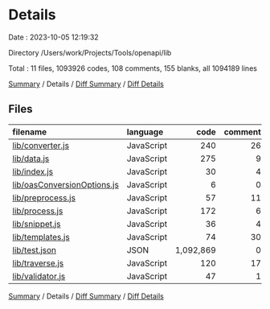 # Details

Date : 2023-10-05 12:19:32

Directory /Users/work/Projects/Tools/openapi/lib

Total : 11 files,  1093926 codes, 108 comments, 155 blanks, all 1094189 lines

[Summary](results.md) / Details / [Diff Summary](diff.md) / [Diff Details](diff-details.md)

## Files
| filename | language | code | comment | blank | total |
| :--- | :--- | ---: | ---: | ---: | ---: |
| [lib/converter.js](/lib/converter.js) | JavaScript | 240 | 26 | 52 | 318 |
| [lib/data.js](/lib/data.js) | JavaScript | 275 | 9 | 2 | 286 |
| [lib/index.js](/lib/index.js) | JavaScript | 30 | 4 | 8 | 42 |
| [lib/oasConversionOptions.js](/lib/oasConversionOptions.js) | JavaScript | 6 | 0 | 2 | 8 |
| [lib/preprocess.js](/lib/preprocess.js) | JavaScript | 57 | 11 | 13 | 81 |
| [lib/process.js](/lib/process.js) | JavaScript | 172 | 6 | 33 | 211 |
| [lib/snippet.js](/lib/snippet.js) | JavaScript | 36 | 4 | 14 | 54 |
| [lib/templates.js](/lib/templates.js) | JavaScript | 74 | 30 | 5 | 109 |
| [lib/test.json](/lib/test.json) | JSON | 1,092,869 | 0 | 0 | 1,092,869 |
| [lib/traverse.js](/lib/traverse.js) | JavaScript | 120 | 17 | 13 | 150 |
| [lib/validator.js](/lib/validator.js) | JavaScript | 47 | 1 | 13 | 61 |

[Summary](results.md) / Details / [Diff Summary](diff.md) / [Diff Details](diff-details.md)